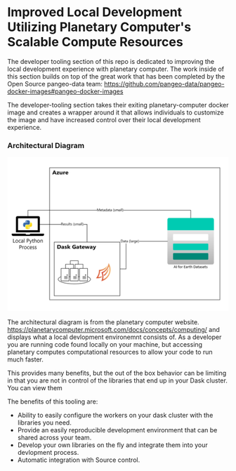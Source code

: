 # Improved Local Development Utilizing Planetary Computer's Scalable Compute Resources



The developer tooling section of this repo is dedicated to improving the local development experience with planetary computer. The work inside of this section builds on top of the great work that has been completed by the Open Source pangeo-data team: https://github.com/pangeo-data/pangeo-docker-images#pangeo-docker-images

The developer-tooling section takes their exiting planetary-computer docker image and creates a wrapper around it that allows individuals to customize the image and have increased control over their local development experience.

### Architectural Diagram

![local compute architecture](./local-compute-architecture.png)

The architectural diagram is from the planetary computer website. https://planetarycomputer.microsoft.com/docs/concepts/computing/ and displays what a local devlopment environemnt consists of. As a developer you are running code found locally on your machine, but accessing planetary computes computational resources to allow your code to run much faster.

This provides many benefits, but the out of the box behavior can be limiting in that you are not in control of the libraries that end up in your Dask cluster. You can view them



The benefits of this tooling are:

- Ability to easily configure the workers on your dask cluster with the libraries you need.
- Provide an easily reproducible development  environment that can be shared across your team.
- Develop your own libraries on the fly and integrate them into your devlopment process.
- Automatic integration with Source control.